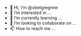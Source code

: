 - 👋 Hi, I’m @vbetgregrew
- 👀 I’m interested in ...
- 🌱 I’m currently learning ...
- 💞️ I’m looking to collaborate on ...
- 📫 How to reach me ...

<!---
vbetgregrew/vbetgregrew is a ✨ special ✨ repository because its `README.md` (this file) appears on your GitHub profile.
You can click the Preview link to take a look at your changes.
--->
